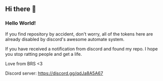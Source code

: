 ## Hi there 👋

### Hello World!

If you find repository by accident, don't worry, all of the tokens here are already disabled by discord's awesome automate system.

If you have received a notification from discord and found my repo. I hope you stop ratting people and get a life.

Love from BRS <3

Discord server: https://discord.gg/qdJa8A5A67
